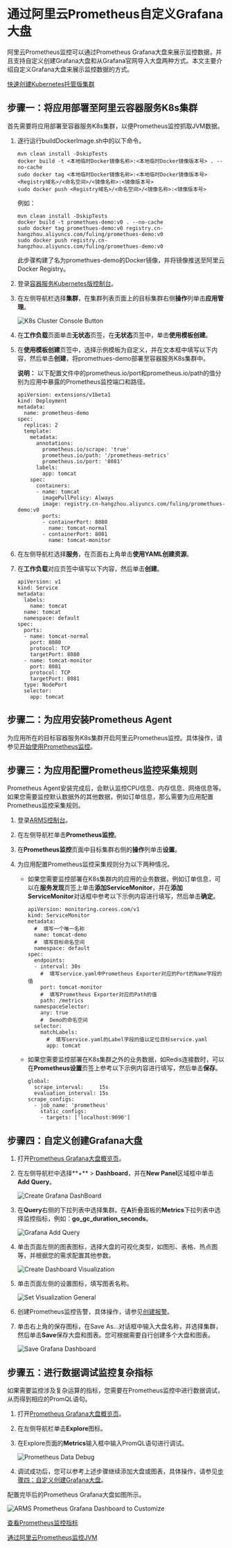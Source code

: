# 通过阿里云Prometheus自定义Grafana大盘

阿里云Prometheus监控可以通过Prometheus Grafana大盘来展示监控数据，并且支持自定义创建Grafana大盘和从Grafana官网导入大盘两种方式。本文主要介绍自定义Grafana大盘来展示监控数据的方式。

[快速创建Kubernetes托管版集群](/cn.zh-CN/快速入门/基础入门/快速创建Kubernetes托管版集群.md)

## 步骤一：将应用部署至阿里云容器服务K8s集群

首先需要将应用部署至容器服务K8s集群，以便Prometheus监控抓取JVM数据。

1.  逐行运行buildDockerImage.sh中的以下命令。

    ```
    mvn clean install -DskipTests
    docker build -t <本地临时Docker镜像名称>:<本地临时Docker镜像版本号> . --no-cache
    sudo docker tag <本地临时Docker镜像名称>:<本地临时Docker镜像版本号> <Registry域名>/<命名空间>/<镜像名称>:<镜像版本号>
    sudo docker push <Registry域名>/<命名空间>/<镜像名称>:<镜像版本号>
    ```

    例如：

    ```
    mvn clean install -DskipTests
    docker build -t promethues-demo:v0 . --no-cache
    sudo docker tag promethues-demo:v0 registry.cn-hangzhou.aliyuncs.com/fuling/promethues-demo:v0
    sudo docker push registry.cn-hangzhou.aliyuncs.com/fuling/promethues-demo:v0
    ```

    此步骤构建了名为promethues-demo的Docker镜像，并将镜像推送至阿里云Docker Registry。

2.  登录[容器服务Kubernetes版控制台](https://cs.console.aliyun.com/#/k8s/overview)。

3.  在左侧导航栏选择**集群**，在集群列表页面上的目标集群右侧**操作**列单击**应用管理**。

    ![K8s Cluster Console Button](https://static-aliyun-doc.oss-accelerate.aliyuncs.com/assets/img/zh-CN/1230633061/p61754.png)

4.  在**工作负载**页面单击**无状态**页签，在**无状态**页签中，单击**使用模板创建**。

5.  在**使用模板创建**页签中，选择示例模板为自定义，并在文本框中填写以下内容，然后单击**创建**，将promethues-demo部署至容器服务K8s集群中。

    **说明：** 以下配置文件中的prometheus.io/port和prometheus.io/path的值分别为应用中暴露的Prometheus监控端口和路径。

    ```
    apiVersion: extensions/v1beta1
    kind: Deployment
    metadata:
      name: prometheus-demo
    spec:
      replicas: 2
      template:
        metadata:
          annotations:
            prometheus.io/scrape: 'true'
            prometheus.io/path: '/prometheus-metrics'
            prometheus.io/port: '8081'
          labels:
            app: tomcat
        spec:
          containers:
          - name: tomcat
            imagePullPolicy: Always
            image: registry.cn-hangzhou.aliyuncs.com/fuling/promethues-demo:v0
            ports:
            - containerPort: 8080
              name: tomcat-normal
            - containerPort: 8081
              name: tomcat-monitor
    ```

6.  在左侧导航栏选择**服务**，在页面右上角单击**使用YAML创建资源**。

7.  在**工作负载**对应页签中填写以下内容，然后单击**创建**。

    ```
    apiVersion: v1
    kind: Service
    metadata:
      labels:
        name: tomcat
      name: tomcat
      namespace: default
    spec:
      ports:
      - name: tomcat-normal
        port: 8080
        protocol: TCP
        targetPort: 8080
      - name: tomcat-monitor
        port: 8081
        protocol: TCP
        targetPort: 8081
      type: NodePort
      selector:
        app: tomcat
    ```


## 步骤二：为应用安装Prometheus Agent

为应用所在的目标容器服务K8s集群开启阿里云Prometheus监控。具体操作，请参见[开始使用Prometheus监控]()。

## 步骤三：为应用配置Prometheus监控采集规则

Prometheus Agent安装完成后，会默认监控CPU信息、内存信息、网络信息等。如果您需要监控默认数据外的其他数据，例如订单信息，那么需要为应用配置Prometheus监控采集规则。

1.  登录[ARMS控制台](https://arms.console.aliyun.com/#/home)。

2.  在左侧导航栏单击**Prometheus监控**。

3.  在**Prometheus监控**页面中目标集群右侧的**操作**列单击**设置**。

4.  为应用配置Prometheus监控采集规则分为以下两种情况。

    -   如果您需要监控部署在K8s集群内的应用的业务数据，例如订单信息，可以在**服务发现**页签上单击**添加ServiceMonitor**，并在**添加ServiceMonitor**对话框中参考以下示例内容进行填写，然后单击**确定**。

        ```
        apiVersion: monitoring.coreos.com/v1
        kind: ServiceMonitor
        metadata:
          #  填写一个唯一名称
          name: tomcat-demo
          #  填写目标命名空间
          namespace: default
        spec:
          endpoints:
          - interval: 30s
            #  填写service.yaml中Prometheus Exporter对应的Port的Name字段的值
            port: tomcat-monitor
            #  填写Prometheus Exporter对应的Path的值
            path: /metrics
          namespaceSelector:
            any: true
            #  Demo的命名空间
          selector:
            matchLabels:
              #  填写service.yaml的Label字段的值以定位目标service.yaml
              app: tomcat
        ```

    -   如果您需要监控部署在K8s集群之外的业务数据，如Redis连接数时，可以在**Prometheus设置**页签上参考以下示例内容进行填写，然后单击**保存**。

        ```
        global:
          scrape_interval:     15s
          evaluation_interval: 15s
        scrape_configs:
          - job_name: 'prometheus'
            static_configs:
            - targets: ['localhost:9090']
        ```


## 步骤四：自定义创建Grafana大盘

1.  打开[Prometheus Grafana大盘概览页](http://g.console.aliyun.com/)。

2.  在左侧导航栏中选择**+** \> **Dashboard**，并在**New Panel**区域框中单击**Add Query**。

    ![Create Grafana DashBoard](https://static-aliyun-doc.oss-accelerate.aliyuncs.com/assets/img/zh-CN/1484298951/p62533.png)

3.  在**Query**右侧的下拉列表中选择集群。在**A**折叠面板的**Metrics**下拉列表中选择监控指标，例如：**go\_gc\_duration\_seconds**。

    ![Grafana Add Query](https://static-aliyun-doc.oss-accelerate.aliyuncs.com/assets/img/zh-CN/1484298951/p62736.png)

4.  单击页面左侧的图表图标，选择大盘的可视化类型，如图形、表格、热点图等，并根据您的需求配置其他参数。

    ![Create Dashboard Visualization](https://static-aliyun-doc.oss-accelerate.aliyuncs.com/assets/img/zh-CN/1484298951/p62560.png)

5.  单击页面左侧的设置图标，填写图表名称。

    ![Set Visualization General](https://static-aliyun-doc.oss-accelerate.aliyuncs.com/assets/img/zh-CN/2484298951/p62566.png)

6.  创建Prometheus监控告警，具体操作，请参见[创建报警]()。

7.  单击右上角的保存图标，在Save As...对话框中输入大盘名称，并选择集群，然后单击**Save**保存大盘和图表。您可根据需要自行创建多个大盘和图表。

    ![Save Grafana Dashboard](https://static-aliyun-doc.oss-accelerate.aliyuncs.com/assets/img/zh-CN/2484298951/p62581.png)


## 步骤五：进行数据调试监控复杂指标

如果需要监控涉及复杂运算的指标，您需要在Prometheus监控中进行数据调试，从而得到相应的PromQL语句。

1.  打开[Prometheus Grafana大盘概览页](http://g.console.aliyun.com/)。

2.  在左侧导航栏单击**Explore**图标。

3.  在Explore页面的**Metrics**输入框中输入PromQL语句进行调试。

    ![Prometheus Data Debug](https://static-aliyun-doc.oss-accelerate.aliyuncs.com/assets/img/zh-CN/2484298951/p62734.png)

4.  调试成功后，您可以参考上述步骤继续添加大盘或图表，具体操作，请参见[步骤四：自定义创建Grafana大盘](#section_8t5_8w4_779)。


配置完毕后的Prometheus Grafana大盘如图所示。

![ARMS Prometheus Grafana Dashboard to Customize](https://static-aliyun-doc.oss-accelerate.aliyuncs.com/assets/img/zh-CN/2484298951/p62691.png)

[查看Prometheus监控指标]()

[通过阿里云Prometheus监控JVM]()

